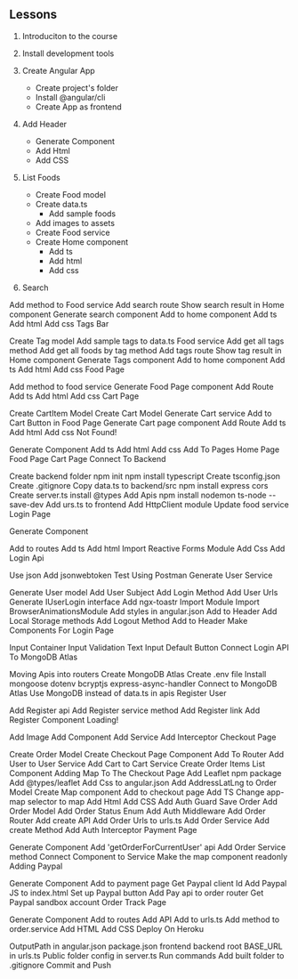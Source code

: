 ## Lessons
1. Introduciton to the course

2. Install development tools

3. Create Angular App

    - Create project's folder
    - Install @angular/cli
    - Create App as frontend

4. Add Header

   - Generate Component
   - Add Html
   - Add CSS

5. List Foods

   - Create Food model
   - Create data.ts
       - Add sample foods
   - Add images to assets
   - Create Food service
   - Create Home component
        - Add ts
        - Add html
        - Add css

6. Search

Add method to Food service
Add search route
Show search result in Home component
Generate search component
Add to home component
Add ts
Add html
Add css
Tags Bar

Create Tag model
Add sample tags to data.ts
Food service
Add get all tags method
Add get all foods by tag method
Add tags route
Show tag result in Home component
Generate Tags component
Add to home component
Add ts
Add html
Add css
Food Page

Add method to food service
Generate Food Page component
Add Route
Add ts
Add html
Add css
Cart Page

Create CartItem Model
Create Cart Model
Generate Cart service
Add to Cart Button in Food Page
Generate Cart page component
Add Route
Add ts
Add html
Add css
Not Found!

Generate Component
Add ts
Add html
Add css
Add To Pages
Home Page
Food Page
Cart Page
Connect To Backend

Create backend folder
npm init
npm install typescript
Create tsconfig.json
Create .gitignore
Copy data.ts to backend/src
npm install express cors
Create server.ts
install @types
Add Apis
npm install nodemon ts-node --save-dev
Add urs.ts to frontend
Add HttpClient module
Update food service
Login Page

Generate Component

Add to routes
Add ts
Add html
Import Reactive Forms Module
Add Css
Add Login Api

Use json
Add jsonwebtoken
Test Using Postman
Generate User Service

Generate User model
Add User Subject
Add Login Method
Add User Urls
Generate IUserLogin interface
Add ngx-toastr
Import Module
Import BrowserAnimationsModule
Add styles in angular.json
Add to Header
Add Local Storage methods
Add Logout Method
Add to Header
Make Components For Login Page

Input Container
Input Validation
Text Input
Default Button
Connect Login API To MongoDB Atlas

Moving Apis into routers
Create MongoDB Atlas
Create .env file
Install
mongoose
dotenv
bcryptjs
express-async-handler
Connect to MongoDB Atlas
Use MongoDB instead of data.ts in apis
Register User

Add Register api
Add Register service method
Add Register link
Add Register Component
Loading!

Add Image
Add Component
Add Service
Add Interceptor
Checkout Page

Create Order Model
Create Checkout Page Component
Add To Router
Add User to User Service
Add Cart to Cart Service
Create Order Items List Component
Adding Map To The Checkout Page
Add Leaflet npm package
Add @types/leaflet
Add Css to angular.json
Add AddressLatLng to Order Model
Create Map component
Add to checkout page
Add TS
Change app-map selector to map
Add Html
Add CSS
Add Auth Guard
Save Order
Add Order Model
Add Order Status Enum
Add Auth Middleware
Add Order Router
Add create API
Add Order Urls to urls.ts
Add Order Service
Add create Method
Add Auth Interceptor
Payment Page

Generate Component
Add 'getOrderForCurrentUser' api
Add Order Service method
Connect Component to Service
Make the map component readonly
Adding Paypal

Generate Component
Add to payment page
Get Paypal client Id
Add Paypal JS to index.html
Set up Paypal button
Add Pay api to order router
Get Paypal sandbox account
Order Track Page

Generate Component
Add to routes
Add API
Add to urls.ts
Add method to order.service
Add HTML
Add CSS
Deploy On Heroku

OutputPath in angular.json
package.json
frontend
backend
root
BASE_URL in urls.ts
Public folder config in server.ts
Run commands
Add built folder to .gitignore
Commit and Push